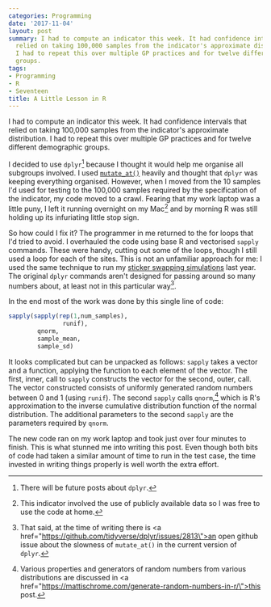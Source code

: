 ```yaml
---
categories: Programming
date: '2017-11-04'
layout: post
summary: I had to compute an indicator this week. It had confidence intervals that
  relied on taking 100,000 samples from the indicator's approximate distribution.
  I had to repeat this over multiple GP practices and for twelve different demographic
  groups.
tags:
- Programming
- R
- Seventeen
title: A Little Lesson in R
---
```


I had to compute an indicator this week. It had confidence intervals that relied on taking 100,000 samples from the indicator's approximate distribution. I had to repeat this over multiple GP practices and for twelve different demographic groups.

I decided to use `dplyr`[^1] because I thought it would help me organise all subgroups involved. I used [`mutate_at()`](http://dplyr.tidyverse.org/reference/summarise_all.html) heavily and thought that `dplyr` was keeping everything organised. However, when I moved from the 10 samples I'd used for testing to the 100,000 samples required by the specification of the indicator, my code moved to a crawl. Fearing that my work laptop was a little puny, I left it running overnight on my Mac[^2] and by morning R was still holding up its infuriating little stop sign.

So how could I fix it? The programmer in me returned to the for loops that I'd tried to avoid. I overhauled the code using base R and vectorised `sapply` commands. These were handy, cutting out some of the loops, though I still used a loop for each of the sites. This is not an unfamiliar approach for me: I used the same technique to run my [sticker swapping simulations](swaptastic-part-2) last year. The original `dplyr` commands aren't designed for passing around so many numbers about, at least not in this particular way[^3].

In the end most of the work was done by this single line of code:
```r
sapply(sapply(rep(1,num_samples), 
               runif),
        qnorm,
        sample_mean,
        sample_sd)
```
It looks complicated but can be unpacked as follows: `sapply` takes a vector and a function, applying the function to each element of the vector. The first, inner, call to `sapply` constructs the vector for the second, outer, call. The vector constructed consists of uniformly generated random numbers between 0 and 1 (using `runif`). The second `sapply` calls `qnorm`,[^4] which is R's approximation to the inverse cumulative distribution function of the normal distribution. The additional parameters to the second `sapply` are the parameters required by `qnorm`.

The new code ran on my work laptop and took just over four minutes to finish. This is what stunned me into writing this post. Even though both bits of code had taken a similar amount of time to run in the test case, the time invested in writing things properly is well worth the extra effort.

[^1]: There will be future posts about `dplyr`.
[^2]: This indicator involved the use of publicly available data so I was free to use the code at home.
[^3]: That said, at the time of writing there is <a href=\"https://github.com/tidyverse/dplyr/issues/2813\">an open github issue</a> about the slowness of `mutate_at()` in the current version of `dplyr`.
[^4]: Various properties and generators of random numbers from various distributions are discussed in <a href=\"https://mattischrome.com/generate-random-numbers-in-r/\">this post</a>.